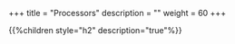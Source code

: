 +++
title = "Processors"
description = ""
weight = 60
+++

{{%children style="h2" description="true"%}}